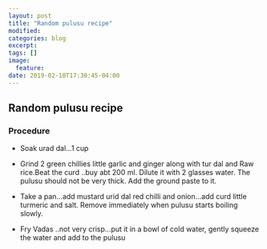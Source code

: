 ```yaml
---
layout: post
title: "Random pulusu recipe"
modified:
categories: blog
excerpt:
tags: []
image:
  feature:
date: 2019-02-10T17:30:45-04:00
---
```

## Random pulusu recipe

### Procedure

- Soak urad dal...1 cup

- Grind 2 green chillies little garlic and ginger along with tur dal  and Raw rice.Beat the curd ..buy abt 200 ml. Dilute it with 2 glasses water. The pulusu should not be very thick. Add the ground paste to it.

- Take a pan...add mustard  urid dal red chilli and onion...add curd little turmeric and salt. Remove immediately when pulusu starts boiling slowly.

- Fry Vadas ..not very crisp...put it in a bowl of cold water, gently squeeze the water and add to the pulusu
